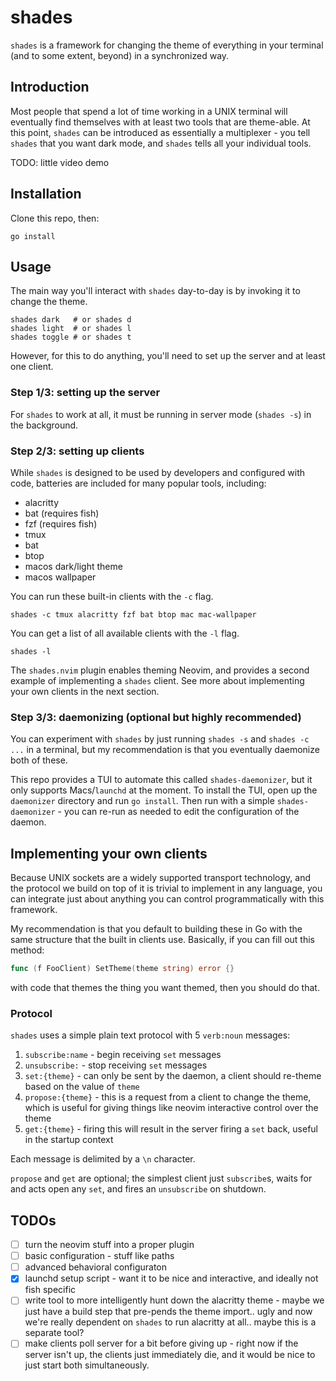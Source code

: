 # shades 

`shades` is a framework for changing the theme of everything in your terminal
(and to some extent, beyond) in a synchronized way. 

## Introduction

Most people that spend a lot of time working in a UNIX terminal will eventually
find themselves with at least two tools that are theme-able. At this point,
`shades` can be introduced as essentially a multiplexer - you tell `shades` that
you want dark mode, and `shades` tells all your individual tools.

TODO: little video demo

## Installation 

Clone this repo, then:
```
go install
```

## Usage

The main way you'll interact with `shades` day-to-day is by invoking it to
change the theme.
```
shades dark   # or shades d
shades light  # or shades l
shades toggle # or shades t
```

However, for this to do anything, you'll need to set up the server and at least
one client.

### Step 1/3: setting up the server

For `shades` to work at all, it must be running in server mode (`shades -s`) in
the background.  


### Step 2/3: setting up clients 

While `shades` is designed to be used by developers and configured with code,
batteries are included for many popular tools, including:
- alacritty
- bat (requires fish)
- fzf (requires fish)
- tmux
- bat 
- btop
- macos dark/light theme
- macos wallpaper  

You can run these built-in clients with the `-c` flag.
```
shades -c tmux alacritty fzf bat btop mac mac-wallpaper 
```

You can get a list of all available clients with the `-l` flag.
```
shades -l 
```

The `shades.nvim` plugin enables theming Neovim, and provides a second example
of implementing a `shades` client. See more about implementing your own clients in the next section.

### Step 3/3: daemonizing (optional but highly recommended)

You can experiment with `shades` by just running `shades -s` and `shades -c
...` in a terminal, but my recommendation is that you eventually daemonize both
of these.

This repo provides a TUI to automate this called `shades-daemonizer`, but it
only supports Macs/`launchd` at the moment. To install the TUI, open up the
`daemonizer` directory and run `go install`. Then run with a simple
`shades-daemonizer` - you can re-run as needed to edit the configuration of the
daemon.

## Implementing your own clients

Because UNIX sockets are a widely supported transport technology, and the
protocol we build on top of it is trivial to implement in any language, you can
integrate just about anything you can control programmatically with this
framework. 

My recommendation is that you default to building these in Go with the same
structure that the built in clients use. Basically, if you can fill out this
method:
```go
func (f FooClient) SetTheme(theme string) error {}
```
with code that themes the thing you want themed, then you should do that. 

### Protocol

`shades` uses a simple plain text protocol with 5 `verb:noun` messages:
1. `subscribe:name` - begin receiving `set` messages
2. `unsubscribe:` - stop receiving `set` messages
3. `set:{theme}` - can only be sent by the daemon, a client should re-theme
   based on the value of `theme`
4. `propose:{theme}` - this is a request from a client to change the theme,
   which is useful for giving things like neovim interactive control over the
   theme
5. `get:{theme}` - firing this will result in the server firing a `set` back,
   useful in the startup context

Each message is delimited by a `\n` character.

`propose` and `get` are optional; the simplest client just
`subscribe`s, waits for and acts open any `set`, and fires an `unsubscribe` on
shutdown.


## TODOs
- [ ] turn the neovim stuff into a proper plugin
- [ ] basic configuration - stuff like paths
- [ ] advanced behavioral configuraton
- [x] launchd setup script - want it to be nice and interactive, and ideally
  not fish specific
- [ ] write tool to more intelligently hunt down the alacritty theme - maybe we
  just have a build step that pre-pends the theme import.. ugly and now we're
  really dependent on `shades` to run alacritty at all.. maybe this is a
  separate tool?
- [ ] make clients poll server for a bit before giving up - right now if the
  server isn't up, the clients just immediately die, and it would be nice to
  just start both simultaneously.
